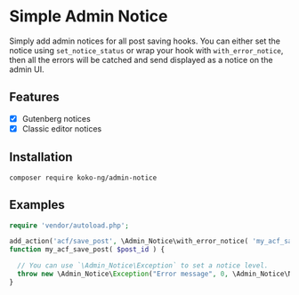 # Simple Admin Notice

Simply add admin notices for all post saving hooks.
You can either set the notice using `set_notice_status` or wrap your hook with `with_error_notice`, then all the errors will be catched and send displayed as a notice on the admin UI.

## Features

 - [x] Gutenberg notices
 - [x] Classic editor notices

## Installation

```
composer require koko-ng/admin-notice
```

## Examples

```php
require 'vendor/autoload.php';

add_action('acf/save_post', \Admin_Notice\with_error_notice( 'my_acf_save_post') );
function my_acf_save_post( $post_id ) {

  // You can use `\Admin_Notice\Exception` to set a notice level.
  throw new \Admin_Notice\Exception("Error message", 0, \Admin_Notice\NoticeLevels::Warning);
}
```

